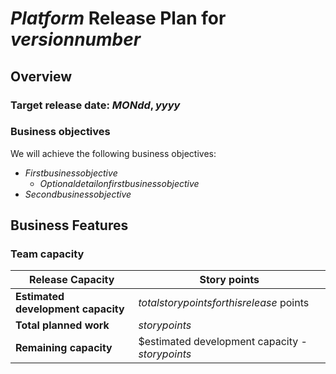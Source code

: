 # $Platform$ Release Plan for $version number$

## Overview

### Target release date: $MON dd, yyyy$

### Business objectives

We will achieve the following business objectives:

* $First business objective$
  * $Optional detail on first business objective$
* $Second business objective$

## Business Features

### Team capacity

Release Capacity | Story points
------------ | -------------
**Estimated development capacity** | $total story points for this release$ points
**Total planned work** | $story points$
**Remaining capacity** | $estimated development capacity - $story points$

